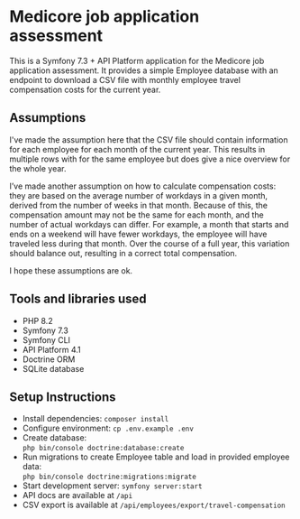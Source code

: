 # Medicore job application assessment

This is a Symfony 7.3 + API Platform application for the Medicore job application assessment.
It provides a simple Employee database with an endpoint to download a CSV file with monthly employee travel compensation costs for the current year.

## Assumptions

I've made the assumption here that the CSV file should contain information for each employee for each month of the current year.
This results in multiple rows with for the same employee but does give a nice overview for the whole year.

I’ve made another assumption on how to calculate compensation costs: they are based on the average number of workdays in a given month, derived from the number of weeks in that month.
Because of this, the compensation amount may not be the same for each month, and the number of actual workdays can differ. 
For example, a month that starts and ends on a weekend will have fewer workdays, the employee will have traveled less during that month.
Over the course of a full year, this variation should balance out, resulting in a correct total compensation.

I hope these assumptions are ok.

## Tools and libraries used

- PHP 8.2
- Symfony 7.3
- Symfony CLI
- API Platform 4.1
- Doctrine ORM
- SQLite database

## Setup Instructions

- Install dependencies: `composer install`
- Configure environment: `cp .env.example .env`
- Create database: <br>
`php bin/console doctrine:database:create`
- Run migrations to create Employee table and load in provided employee data: <br>
`php bin/console doctrine:migrations:migrate`
- Start development server: `symfony server:start`
- API docs are available at `/api`
- CSV export is available at `/api/employees/export/travel-compensation`
